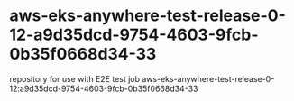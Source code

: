 # aws-eks-anywhere-test-release-0-12-a9d35dcd-9754-4603-9fcb-0b35f0668d34-33
repository for use with E2E test job aws-eks-anywhere-test-release-0-12:a9d35dcd-9754-4603-9fcb-0b35f0668d34-33
